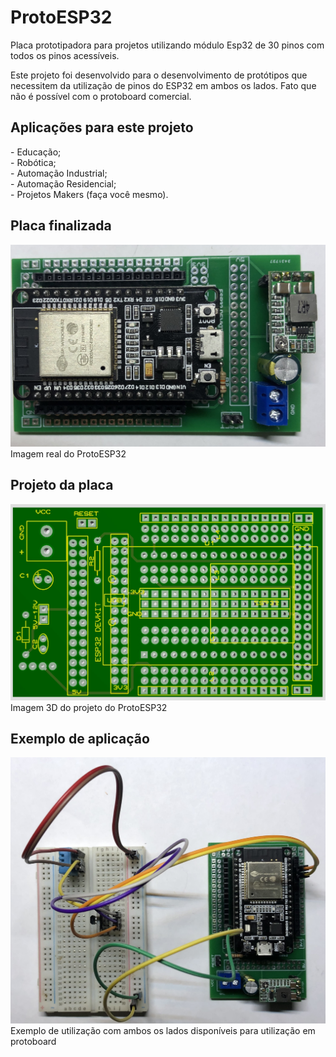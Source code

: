 # ProtoESP32
Placa prototipadora para projetos utilizando módulo Esp32 de 30 pinos com todos os pinos acessíveis.

Este projeto foi desenvolvido para o desenvolvimento de protótipos que necessitem da utilização de pinos do ESP32 em ambos os lados. Fato que não é possível com o protoboard comercial.
<h2> Aplicações para este projeto </h2>
- Educação;
<br>- Robótica;
<br>- Automação Industrial;
<br>- Automação Residencial;
<br>- Projetos Makers (faça você mesmo).

<h2> Placa finalizada </h2>
  <img src="https://github.com/Packduino/ProtoESP32/blob/main/terminada2.jpg" alt="Placa Pronta" width="600" >
  Imagem real do ProtoESP32
  <br>
  
<h2> Projeto da placa </h2>
  <img src="https://github.com/Packduino/ProtoESP32/blob/main/3D_frente.jpg" alt="Placa Projeto" width="600" >
  Imagem 3D do projeto do ProtoESP32
  
<h2> Exemplo de aplicação </h2>
  <img src="https://github.com/Packduino/ProtoESP32/blob/main/exemplo.jpg" alt="Placa Projeto" width="600" >
  Exemplo de utilização com ambos os lados disponíveis para utilização em protoboard
